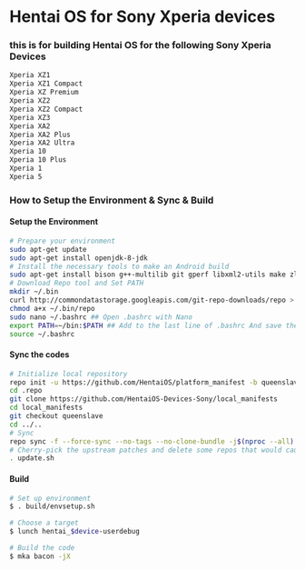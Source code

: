 # Hentai OS for Sony Xperia devices
### this is for building Hentai OS for the following Sony Xperia Devices
```bash
Xperia XZ1
Xperia XZ1 Compact
Xperia XZ Premium
Xperia XZ2
Xperia XZ2 Compact
Xperia XZ3
Xperia XA2
Xperia XA2 Plus
Xperia XA2 Ultra
Xperia 10
Xperia 10 Plus
Xperia 1
Xperia 5
```
### How to Setup the Environment & Sync & Build
#### Setup the Environment
````bash
# Prepare your environment
sudo apt-get update
sudo apt-get install openjdk-8-jdk
# Install the necessary tools to make an Android build
sudo apt-get install bison g++-multilib git gperf libxml2-utils make zlib1g-dev zip liblz4-tool libncurses5 libssl-dev bc flex
# Download Repo tool and Set PATH
mkdir ~/.bin
curl http://commondatastorage.googleapis.com/git-repo-downloads/repo > ~/.bin/repo
chmod a+x ~/.bin/repo
sudo nano ~/.bashrc ## Open .bashrc with Nano
export PATH=~/bin:$PATH ## Add to the last line of .bashrc And save the file
source ~/.bashrc
````
#### Sync the codes
```bash
# Initialize local repository
repo init -u https://github.com/HentaiOS/platform_manifest -b queenslave
cd .repo
git clone https://github.com/HentaiOS-Devices-Sony/local_manifests
cd local_manifests
git checkout queenslave
cd ../..
# Sync
repo sync -f --force-sync --no-tags --no-clone-bundle -j$(nproc --all)
# Cherry-pick the upstream patches and delete some repos that would cause build conflict
. update.sh
```
#### Build
````bash
# Set up environment
$ . build/envsetup.sh

# Choose a target
$ lunch hentai_$device-userdebug

# Build the code
$ mka bacon -jX
````
